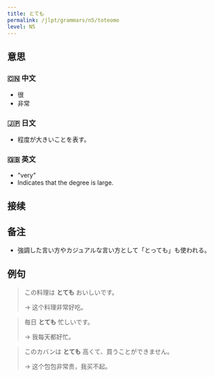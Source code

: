 ```yaml
---
title: とても
permalink: /jlpt/grammars/n5/toteomo
level: N5
---
```


## 意思

### 🇨🇳 中文

- 很
- 非常

### 🇯🇵 日文

- 程度が大きいことを表す。

### 🇬🇧 英文

- "very"
- Indicates that the degree is large.

## 接续


## 备注

- 強調した言い方やカジュアルな言い方として「とっても」も使われる。

## 例句

> この料理は **とても** おいしいです。
>
> → 这个料理非常好吃。

> 毎日 **とても** 忙しいです。
>
> → 我每天都好忙。

> このカバンは **とても** 高くて、買うことができません。
>
> → 这个包包非常贵，我买不起。

